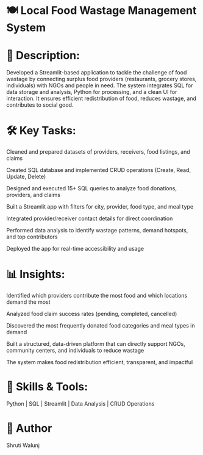 # 🍽️ Local Food Wastage Management System

# 📝 Description:
Developed a Streamlit-based application to tackle the challenge of food wastage by connecting surplus food providers (restaurants, grocery stores, individuals) with NGOs and people in need. The system integrates SQL for data storage and analysis, Python for processing, and a clean UI for interaction. It ensures efficient redistribution of food, reduces wastage, and contributes to social good.

# 🛠️ Key Tasks:

Cleaned and prepared datasets of providers, receivers, food listings, and claims

Created SQL database and implemented CRUD operations (Create, Read, Update, Delete)

Designed and executed 15+ SQL queries to analyze food donations, providers, and claims

Built a Streamlit app with filters for city, provider, food type, and meal type

Integrated provider/receiver contact details for direct coordination

Performed data analysis to identify wastage patterns, demand hotspots, and top contributors

Deployed the app for real-time accessibility and usage

# 📊 Insights:

Identified which providers contribute the most food and which locations demand the most

Analyzed food claim success rates (pending, completed, cancelled)

Discovered the most frequently donated food categories and meal types in demand

Built a structured, data-driven platform that can directly support NGOs, community centers, and individuals to reduce wastage

The system makes food redistribution efficient, transparent, and impactful

# 🧠 Skills & Tools:
Python | SQL | Streamlit | Data Analysis | CRUD Operations 

# 👤 Author
Shruti Walunj
